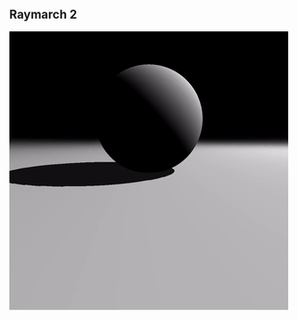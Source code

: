 ## Raymarch 2

![Raymarch2](https://github.com/Nismit/glsl-output/blob/main/raymarch2/output-palette.gif)
